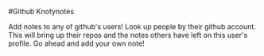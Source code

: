 #Github Knotynotes

Add notes to any of github's users! Look up people by their github account. This will bring up their repos and the notes others have left on this user's profile. Go ahead and add your own note!